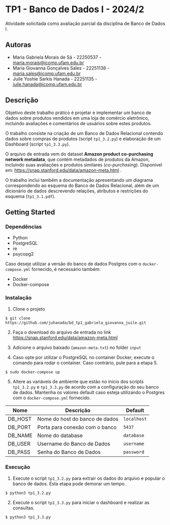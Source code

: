 # TP1 - Banco de Dados I - 2024/2

Atividade solicitada como avaliação parcial da disciplina de Banco de Dados I.

## Autoras

- Maria Gabriela Morais de Sá - 22250537 - maria.morais@icomp.ufam.edu.br
- Maria Giovanna Gonçalves Sales - 22251138 - maria.sales@icomp.ufam.edu.br
- Juíle Yoshie Sarkis Hanada - 22251135 - juile.hanada@icomp.ufam.edu.br

## Descrição

Objetivo deste trabalho prático é projetar e implementar um banco de dados sobre produtos vendidos em uma loja de comércio eletrônico, incluindo avaliações e comentários de usuários sobre estes produtos.

O trabalho consiste na criação de um Banco de Dados Relacional contendo dados sobre compras de produtos (script `tp1_3.2.py`) e elaboração de um Dashboard (script `tp1_3.3.py`).

O arquivo de entrada vem do dataset **Amazon product co-purchasing network metadata**, que contém metadados de produtos da Amazon, incluindo suas avaliações e produtos similares (_co-purchasing_). Disponível em: https://snap.stanford.edu/data/amazon-meta.html .

O trabalho inclui também a documentação apresentando um diagrama correspondendo ao esquema do Banco de Dados Relacional, além de um dicionário de dados descrevendo relações, atributos e restrições do esquema (`tp1_3.1.pdf`).

## Getting Started

### Dependências

- Python
- PostgreSQL
- re
- psycopg2

Caso deseje utilizar a versão do banco de dados Postgres com o `docker-compose.yml` fornecido, é necessário também:

- Docker
- Docker-compose

### Instalação

1. Clone o projeto

```
$ git clone https://github.com/juhanada/bd_tp1_gabriela_giovanna_juile.git
```

2. Faça o download do arquivo de entrada no link https://snap.stanford.edu/data/amazon-meta.html

3. Adicione o arquivo baixado (`amazon-meta.txt`) no folder `input`

4. Caso opte por utilizar o PostgreSQL no container Docker, execute o comando para rodar o container. Caso contrário, pule para a etapa 5.

```
$ sudo docker-compose up
```

5. Altere as variáveis de ambiente que estão no início dos scripts `tp1_3.2.py` e `tp1_3.3.py` de acordo com a configuração do seu banco de dados. Mantenha os valores default caso esteja utilizando o Postgres com o `docker-compose.yml` fornecido.

| Nome    | Descrição                      | Default     |
| ------- | ------------------------------ | ----------- |
| DB_HOST | Nome do host do banco de dados | `localhost` |
| DB_PORT | Porta para conexão com o banco | `5437`      |
| DB_NAME | Nome do database               | `database`  |
| DB_USER | Username do Banco de Dados     | `username`  |
| DB_PASS | Senha do Banco de Dados        | `password`  |

### Execução

1. Execute o script `tp1_3.2.py` para extrair os dados do arquivo e popular o banco de dados. Esta etapa pode demorar um tempo.

```
$ python3 tp1_3.2.py
```

2. Execute o script `tp1_3.3.py` para iniciar o dashboard e realizar as consultas.

```
$ python3 tp1_3.3.py
```

